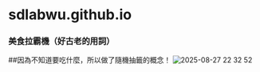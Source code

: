 # sdlabwu.github.io
### 美食拉霸機（好古老的用詞）
##因為不知道要吃什麼，所以做了隨機抽籤的概念！
![2025-08-27 22 32 52](https://github.com/user-attachments/assets/aab44694-4708-4fdd-93c1-8003e1cf63c4)
